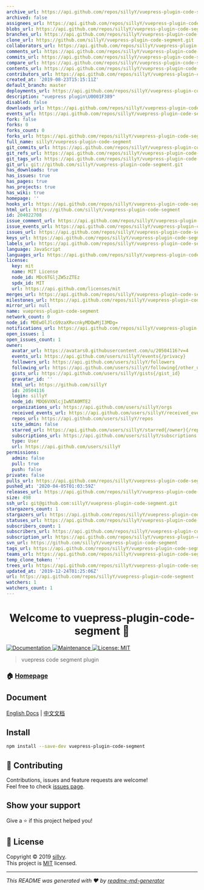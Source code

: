 ```yaml
---
archive_url: https://api.github.com/repos/sillyY/vuepress-plugin-code-segment/{archive_format}{/ref}
archived: false
assignees_url: https://api.github.com/repos/sillyY/vuepress-plugin-code-segment/assignees{/user}
blobs_url: https://api.github.com/repos/sillyY/vuepress-plugin-code-segment/git/blobs{/sha}
branches_url: https://api.github.com/repos/sillyY/vuepress-plugin-code-segment/branches{/branch}
clone_url: https://github.com/sillyY/vuepress-plugin-code-segment.git
collaborators_url: https://api.github.com/repos/sillyY/vuepress-plugin-code-segment/collaborators{/collaborator}
comments_url: https://api.github.com/repos/sillyY/vuepress-plugin-code-segment/comments{/number}
commits_url: https://api.github.com/repos/sillyY/vuepress-plugin-code-segment/commits{/sha}
compare_url: https://api.github.com/repos/sillyY/vuepress-plugin-code-segment/compare/{base}...{head}
contents_url: https://api.github.com/repos/sillyY/vuepress-plugin-code-segment/contents/{+path}
contributors_url: https://api.github.com/repos/sillyY/vuepress-plugin-code-segment/contributors
created_at: '2019-08-23T15:15:11Z'
default_branch: master
deployments_url: https://api.github.com/repos/sillyY/vuepress-plugin-code-segment/deployments
description: "vuepress plugin\U0001F389"
disabled: false
downloads_url: https://api.github.com/repos/sillyY/vuepress-plugin-code-segment/downloads
events_url: https://api.github.com/repos/sillyY/vuepress-plugin-code-segment/events
fork: false
forks: 0
forks_count: 0
forks_url: https://api.github.com/repos/sillyY/vuepress-plugin-code-segment/forks
full_name: sillyY/vuepress-plugin-code-segment
git_commits_url: https://api.github.com/repos/sillyY/vuepress-plugin-code-segment/git/commits{/sha}
git_refs_url: https://api.github.com/repos/sillyY/vuepress-plugin-code-segment/git/refs{/sha}
git_tags_url: https://api.github.com/repos/sillyY/vuepress-plugin-code-segment/git/tags{/sha}
git_url: git://github.com/sillyY/vuepress-plugin-code-segment.git
has_downloads: true
has_issues: true
has_pages: true
has_projects: true
has_wiki: true
homepage: ''
hooks_url: https://api.github.com/repos/sillyY/vuepress-plugin-code-segment/hooks
html_url: https://github.com/sillyY/vuepress-plugin-code-segment
id: 204022708
issue_comment_url: https://api.github.com/repos/sillyY/vuepress-plugin-code-segment/issues/comments{/number}
issue_events_url: https://api.github.com/repos/sillyY/vuepress-plugin-code-segment/issues/events{/number}
issues_url: https://api.github.com/repos/sillyY/vuepress-plugin-code-segment/issues{/number}
keys_url: https://api.github.com/repos/sillyY/vuepress-plugin-code-segment/keys{/key_id}
labels_url: https://api.github.com/repos/sillyY/vuepress-plugin-code-segment/labels{/name}
language: JavaScript
languages_url: https://api.github.com/repos/sillyY/vuepress-plugin-code-segment/languages
license:
  key: mit
  name: MIT License
  node_id: MDc6TGljZW5zZTEz
  spdx_id: MIT
  url: https://api.github.com/licenses/mit
merges_url: https://api.github.com/repos/sillyY/vuepress-plugin-code-segment/merges
milestones_url: https://api.github.com/repos/sillyY/vuepress-plugin-code-segment/milestones{/number}
mirror_url: null
name: vuepress-plugin-code-segment
network_count: 0
node_id: MDEwOlJlcG9zaXRvcnkyMDQwMjI3MDg=
notifications_url: https://api.github.com/repos/sillyY/vuepress-plugin-code-segment/notifications{?since,all,participating}
open_issues: 1
open_issues_count: 1
owner:
  avatar_url: https://avatars0.githubusercontent.com/u/20504116?v=4
  events_url: https://api.github.com/users/sillyY/events{/privacy}
  followers_url: https://api.github.com/users/sillyY/followers
  following_url: https://api.github.com/users/sillyY/following{/other_user}
  gists_url: https://api.github.com/users/sillyY/gists{/gist_id}
  gravatar_id: ''
  html_url: https://github.com/sillyY
  id: 20504116
  login: sillyY
  node_id: MDQ6VXNlcjIwNTA0MTE2
  organizations_url: https://api.github.com/users/sillyY/orgs
  received_events_url: https://api.github.com/users/sillyY/received_events
  repos_url: https://api.github.com/users/sillyY/repos
  site_admin: false
  starred_url: https://api.github.com/users/sillyY/starred{/owner}{/repo}
  subscriptions_url: https://api.github.com/users/sillyY/subscriptions
  type: User
  url: https://api.github.com/users/sillyY
permissions:
  admin: false
  pull: true
  push: false
private: false
pulls_url: https://api.github.com/repos/sillyY/vuepress-plugin-code-segment/pulls{/number}
pushed_at: '2020-04-05T01:03:59Z'
releases_url: https://api.github.com/repos/sillyY/vuepress-plugin-code-segment/releases{/id}
size: 498
ssh_url: git@github.com:sillyY/vuepress-plugin-code-segment.git
stargazers_count: 1
stargazers_url: https://api.github.com/repos/sillyY/vuepress-plugin-code-segment/stargazers
statuses_url: https://api.github.com/repos/sillyY/vuepress-plugin-code-segment/statuses/{sha}
subscribers_count: 1
subscribers_url: https://api.github.com/repos/sillyY/vuepress-plugin-code-segment/subscribers
subscription_url: https://api.github.com/repos/sillyY/vuepress-plugin-code-segment/subscription
svn_url: https://github.com/sillyY/vuepress-plugin-code-segment
tags_url: https://api.github.com/repos/sillyY/vuepress-plugin-code-segment/tags
teams_url: https://api.github.com/repos/sillyY/vuepress-plugin-code-segment/teams
temp_clone_token: ''
trees_url: https://api.github.com/repos/sillyY/vuepress-plugin-code-segment/git/trees{/sha}
updated_at: '2019-12-24T01:25:06Z'
url: https://api.github.com/repos/sillyY/vuepress-plugin-code-segment
watchers: 1
watchers_count: 1
---
```


<h1 align="center">Welcome to vuepress-plugin-code-segment 👋</h1>
<p>
  <a href="http://sillyy.cn/vuepress-plugin-code-segment/">
    <img alt="Documentation" src="https://img.shields.io/badge/documentation-yes-brightgreen.svg" target="_blank" />
  </a>
  <a href="https://github.com/sillyY/vuepress-plugin-code-segment/graphs/commit-activity">
    <img alt="Maintenance" src="https://img.shields.io/badge/Maintained%3F-yes-green.svg" target="_blank" />
  </a>
  <a href="https://github.com/sillyY/vuepress-plugin-code-segment/blob/master/LICENSE">
    <img alt="License: MIT" src="https://img.shields.io/badge/License-MIT-yellow.svg" target="_blank" />
  </a>
</p>

> vuepress code segment plugin

### 🏠 [Homepage](https://github.com/sillyY/vuepress-plugin-code-segment#readme)

## Document
[English Docs](http://sillyy.cn/vuepress-plugin-code-segment/) | [中文文档](http://sillyy.cn/vuepress-plugin-code-segment/zh/)

## Install

```sh
npm install --save-dev vuepress-plugin-code-segment
```

## 🤝 Contributing

Contributions, issues and feature requests are welcome!<br />Feel free to check [issues page](https://github.com/sillyY/vuepress-plugin-code-segment/issues).

## Show your support

Give a ⭐️ if this project helped you!

## 📝 License

Copyright © 2019 [sillyy](https://github.com/sillyY).<br />
This project is [MIT](https://github.com/sillyY/vuepress-plugin-code-segment/blob/master/LICENSE) licensed.

***
_This README was generated with ❤️ by [readme-md-generator](https://github.com/kefranabg/readme-md-generator)_